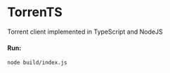 # TorrenTS
Torrent client implemented in TypeScript and NodeJS

#### Run:
```code
node build/index.js
```
